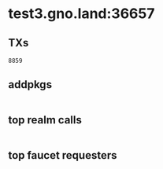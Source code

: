 # test3.gno.land:36657

## TXs
```
8859
```

## addpkgs
```
```

## top realm calls
```
```

## top faucet requesters
```
```

